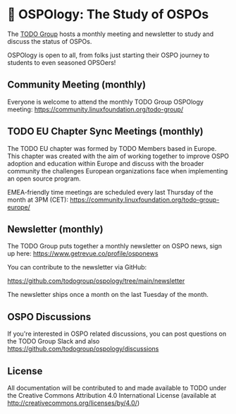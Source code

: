 # 📖 OSPOlogy: The Study of OSPOs

The [TODO Group](https://todogroup.org) hosts a monthly meeting and newsletter to study and discuss the status of OSPOs.

OSPOlogy is open to all, from folks just starting their OSPO journey to students to even seasoned OPSOers!

## Community Meeting (monthly)

Everyone is welcome to attend the monthly TODO Group OSPOlogy meeting: https://community.linuxfoundation.org/todo-group/

## TODO EU Chapter Sync Meetings (monthly)

The TODO EU chapter was formed by TODO Members based in Europe. This chapter was created with the aim of working together to improve OSPO adoption and education within Europe and discuss with the broader community the challenges European organizations face when implementing an open source program.

EMEA-friendly time meetings are scheduled every last Thursday of the month at 3PM (CET): https://community.linuxfoundation.org/todo-group-europe/

## Newsletter (monthly)

The TODO Group puts together a monthly newsletter on OSPO news, sign up here: https://www.getrevue.co/profile/osponews

You can contribute to the newsletter via GitHub:

https://github.com/todogroup/ospology/tree/main/newsletter

The newsletter ships once a month on the last Tuesday of the month.

## OSPO Discussions

If you're interested in OSPO related discussions, you can post questions on the TODO Group Slack and also https://github.com/todogroup/ospology/discussions

## License

All documentation will be contributed to and made available to TODO under the Creative Commons Attribution 4.0 International License (available at http://creativecommons.org/licenses/by/4.0/)
